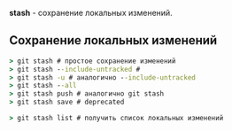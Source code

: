 **stash** - сохранение локальных изменений.
## Сохранение локальных изменений
```cmd
> git stash # простое сохранение изменений
> git stash --include-untracked #
> git stash -u # аналогично --include-untracked
> git stash --all
> git stash push # аналогично git stash
> git stash save # deprecated
```
```cmd
> git stash list # получить список локальных изменений

```
